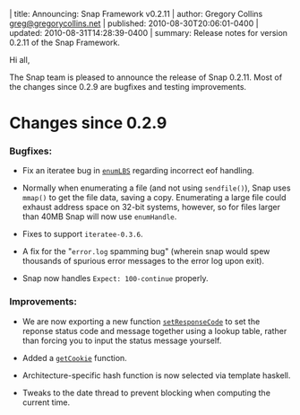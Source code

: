 | title: Announcing: Snap Framework v0.2.11
| author: Gregory Collins <greg@gregorycollins.net>
| published: 2010-08-30T20:06:01-0400
| updated: 2010-08-31T14:28:39-0400
| summary: Release notes for version 0.2.11 of the Snap Framework.

Hi all,

The Snap team is pleased to announce the release of Snap 0.2.11. Most of the
changes since 0.2.9 are bugfixes and testing improvements.

Changes since 0.2.9
=====================

### Bugfixes:

 - Fix an iteratee bug in
   [`enumLBS`](/docs/latest/snap-core/Snap-Iteratee.html#v%3AenumLBS) regarding
   incorrect eof handling.

 - Normally when enumerating a file (and not using `sendfile()`), Snap uses
   `mmap()` to get the file data, saving a copy. Enumerating a large file could
   exhaust address space on 32-bit systems, however, so for files larger than
   40MB Snap will now use `enumHandle`.

 - Fixes to support `iteratee-0.3.6`.

 - A fix for the "`error.log` spamming bug" (wherein snap would spew thousands
   of spurious error messages to the error log upon exit).

 - Snap now handles `Expect: 100-continue` properly.

### Improvements:

 - We are now exporting a new function
   [`setResponseCode`](/docs/latest/snap-core/Snap-Types.html#v%3AsetResponseCode)
   to set the reponse status code and message together using a lookup table,
   rather than forcing you to input the status message yourself.

 - Added a 
   [`getCookie`](/docs/latest/snap-core/Snap-Types.html#v%3AgetCookie)
   function.

 - Architecture-specific hash function is now selected via template haskell.

 - Tweaks to the date thread to prevent blocking when computing the current
   time.
